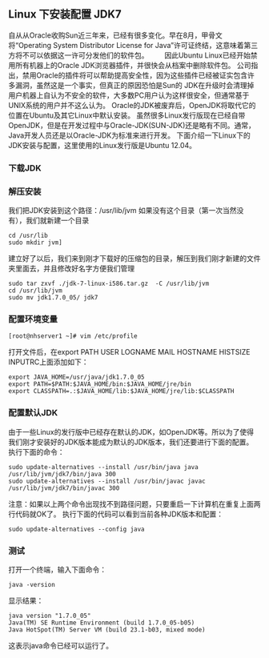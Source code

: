 Linux 下安装配置 JDK7
---

自从从Oracle收购Sun近三年来，已经有很多变化。早在8月，甲骨文将“Operating System Distributor License for Java”许可证终结，这意味着第三方将不可以依据这一许可分发他们的软件包。
　　因此Ubuntu Linux已经开始禁用所有机器上的Oracle JDK浏览器插件，并很快会从档案中删除软件包。
公司指出，禁用Oracle的插件将可以帮助提高安全性，因为这些插件已经被证实包含许多漏洞，虽然这是一个事实，但真正的原因恐怕是Sun的 JDK在升级时会清理掉用户机器上自认为不安全的软件，大多数PC用户认为这样很安全，但通常基于UNIX系统的用户并不这么认为。
Oracle的JDK被废弃后，OpenJDK将取代它的位置在Ubuntu及其它Linux中默认安装。
虽然很多Linux发行版现在已经自带OpenJDK，但是在开发过程中与Oracle-JDK(SUN-JDK)还是略有不同。通常，Java开发人员还是以Oracle-JDK为标准来进行开发。
下面介绍一下Linux下的JDK安装与配置，这里使用的Linux发行版是Ubuntu 12.04。

### 下载JDK
 
### 解压安装
我们把JDK安装到这个路径：/usr/lib/jvm
如果没有这个目录（第一次当然没有），我们就新建一个目录
```file
cd /usr/lib
sudo mkdir jvm]
```
建立好了以后，我们来到刚才下载好的压缩包的目录，解压到我们刚才新建的文件夹里面去，并且修改好名字方便我们管理
```shell
sudo tar zxvf ./jdk-7-linux-i586.tar.gz  -C /usr/lib/jvm
cd /usr/lib/jvm
sudo mv jdk1.7.0_05/ jdk7
```

### 配置环境变量

```shell
[root@nhserver1 ~]# vim /etc/profile
```

打开文件后，在export PATH USER LOGNAME MAIL HOSTNAME HISTSIZE INPUTRC上面添加如下：  
```
export JAVA_HOME=/usr/java/jdk1.7.0_05
export PATH=$PATH:$JAVA_HOME/bin:$JAVA_HOME/jre/bin
export CLASSPATH=.:$JAVA_HOME/lib:$JAVA_HOME/jre/lib:$CLASSPATH 
```

### 配置默认JDK
由于一些Linux的发行版中已经存在默认的JDK，如OpenJDK等。所以为了使得我们刚才安装好的JDK版本能成为默认的JDK版本，我们还要进行下面的配置。
执行下面的命令：
```shell
sudo update-alternatives --install /usr/bin/java java /usr/lib/jvm/jdk7/bin/java 300
sudo update-alternatives --install /usr/bin/javac javac /usr/lib/jvm/jdk7/bin/javac 300
```
 注意：如果以上两个命令出现找不到路径问题，只要重启一下计算机在重复上面两行代码就OK了。
执行下面的代码可以看到当前各种JDK版本和配置：
```shell
sudo update-alternatives --config java
```
### 测试
打开一个终端，输入下面命令：
```shell
java -version
```
显示结果：
```shell
java version "1.7.0_05"
Java(TM) SE Runtime Environment (build 1.7.0_05-b05)
Java HotSpot(TM) Server VM (build 23.1-b03, mixed mode)
```
这表示java命令已经可以运行了。

